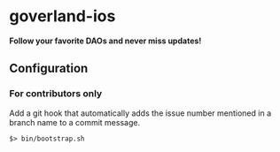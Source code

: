 # goverland-ios

**Follow your favorite DAOs and never miss updates!**

## Configuration

### For contributors only
Add a git hook that automatically adds the issue number mentioned in a branch name to a commit message.
```
$> bin/bootstrap.sh
```
